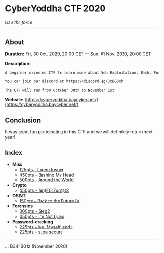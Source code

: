 # CyberYoddha CTF 2020

_Use the force_

---

## About

**Duration:** Fri, 30 Oct. 2020, 20:00 CET — Sun, 01 Nov. 2020, 20:00 CET

**Description:**
```txt
A beginner oriented CTF to learn more about Web Exploitation, Bash, Forensics, Reverse Engineering, Binary Exploitation, Trivia, and Misc!

You can join our discord at https://discord.gg/JxBG6xh

The CTF will run from October 30th to November 1st
```

**Website:** [https://cyberyoddha.baycyber.net/](https://cyberyoddha.baycyber.net/)

## Conclusion

It was great fun participating in this CTF and we will definitely return next year!

## Index

* **Misc**
  * [125pts - Lorem Ipsum](Lorem%20Ipsum/README.md)
  * [450pts - Bashing My Head](Bashing%20My%20Head/README.md)
  * [500pts - Around the World](Around%20the%20World/README.md)
* **Crypto**
  * [450pts - (un)F0r7un@t3](unfortunate/README.md)
* **OSINT**
  * [150pts - Back to the Future IV](Back%20to%20the%20Future%20IV/README.md)
* **Forensics**
  * [300pts - Steg2](Steg2/README.md)
  * [450pts - I'm Not Lying](I'm%20Not%20Lying/README.md)
* **Password-cracking**
  * [225pts - Me, Myself, and I](Me,%20Myself,%20and%20I/README.md)
  * [225pts - supa secure](supa%20secure/README.md)

---

... B34nB01z (November 2020)
